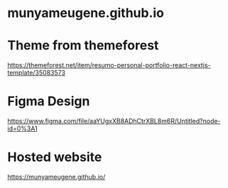 # munyameugene.github.io

# Theme from themeforest
https://themeforest.net/item/resumo-personal-portfolio-react-nextjs-template/35083573
# Figma Design
https://www.figma.com/file/aaYUgxXB8ADhCtrXBL8m6R/Untitled?node-id=0%3A1
# Hosted website
https://munyameugene.github.io/

